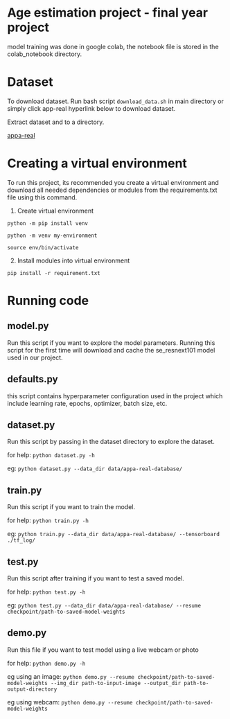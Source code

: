# Age estimation project - final year project

model training was done in google colab, the notebook file is stored in the colab_notebook directory.

# Dataset

To download dataset. Run bash script `download_data.sh` in main directory or simply click app-real hyperlink below to download dataset.

Extract dataset and to a directory.

[appa-real](http://158.109.8.102/AppaRealAge/appa-real-release.zip)

# Creating a virtual environment

To run this project, its recommended you create a virtual environment and download all needed dependencies or modules from the
requirements.txt file using this command.

1. Create virtual environment

`python -m pip install venv`

`python -m venv my-environment`

`source env/bin/activate`

2. Install modules into virtual environment

`pip install -r requirement.txt`


# Running code

## model.py

Run this script if you want to explore the model parameters. Running this script for the first time will download and cache
the se_resnext101 model used in our project.

## defaults.py

this script contains hyperparameter configuration used in the project which include learning rate, epochs, optimizer, batch size, etc.

## dataset.py

Run this script by passing in the dataset directory to explore the dataset. 

for help: `python dataset.py -h`

eg: `python dataset.py --data_dir data/appa-real-database/`

## train.py

Run this script if you want to train the model.

for help: `python train.py -h`

eg: `python train.py --data_dir data/appa-real-database/ --tensorboard ./tf_log/`


## test.py

Run this script after training if you want to test a saved model.

for help: `python test.py -h`

eg: `python test.py --data_dir data/appa-real-database/ --resume checkpoint/path-to-saved-model-weights`

## demo.py

Run this file if you want to test model using a live webcam or photo

for help: `python demo.py -h`

eg using an image: `python demo.py --resume checkpoint/path-to-saved-model-weights --img_dir path-to-input-image --output_dir path-to-output-directory`

eg using webcam: `python demo.py --resume checkpoint/path-to-saved-model-weights`


